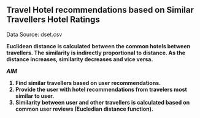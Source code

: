 ## Travel Hotel recommendations based on Similar Travellers Hotel Ratings

Data Source: dset.csv

<strong>Euclidean distance is calculated between the common hotels between travellers. The similarity is indirectly proportional to distance. As the distance increases, similarity decreases and vice versa.<strong>

*AIM*
1. Find similar travellers based on user recommendations. 
2. Provide the user with hotel recommendations from travelers most similar to user.
3. Similarity between user and other travellers is calculated based on common user reviews (Eucledian distance function).



